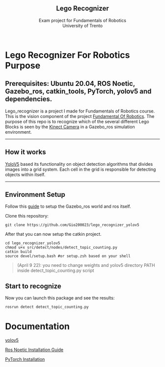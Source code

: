<p align="center">
  <a href="">
    <img src="">
  </a>
  <h2 align="center">Lego Recognizer</h2>

  <p align="center">
  Exam project for Fundamentals of Robotics
  <br>University of Trento 
  </p>
</p>
<br>


# Lego Recognizer For Robotics Purpose

## Prerequisites: Ubuntu 20.04, ROS Noetic, Gazebo_ros, catkin_tools, PyTorch, yolov5 and dependencies.

Lego_recognizer is a project I made for Fundamentals of Robotics course. This is the vision component of the project [Fundamental Of Robotics]().
The purpose of this repo is to recognize which of the several different Lego Blocks is seen by the [Kinect Camera](https://github.com/Gio200023/lego_recognizer_yolov5/tree/main/Kinect_ros) in a Gazebo_ros simulation environment.

<hr>

## How it works
[YoloV5](https://github.com/ultralytics/yolov5) based its functionality on object detection algorithms that divides images into a grid system. Each cell in the grid is responsible for detecting objects within itself.

<hr>

## Environment Setup

Follow this [guide]() to setup the Gazebo_ros world and ros itself. 

Clone this repository:
````
git clone https://github.com/Gio200023/lego_recognizer_yolov5
````

After that you can now setup the catkin project.
````
cd lego_recognizer_yolov5
chmod u+x src/detect/nodes/detect_topic_counting.py
catkin build
source devel/setup.bash #or setup.zsh based on your shell
````
> (April 9 22): you need to change weights and yolov5 directory PATH inside detect_topic_counting.py script

## Start to recognize
Now you can launch this package and see the results:
````
rosrun detect detect_topic_counting.py
````

# Documentation
[yolov5](https://docs.ultralytics.com)

[Ros Noetic Installation Guide](https://wiki.ros.org/noetic/Installation/Ubuntu)

[PyTorch Installation](https://pytorch.org/get-started/locally/)
